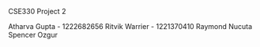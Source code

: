 CSE330 Project 2 

Atharva Gupta - 1222682656
Ritvik Warrier - 1221370410
Raymond Nucuta 
Spencer Ozgur
